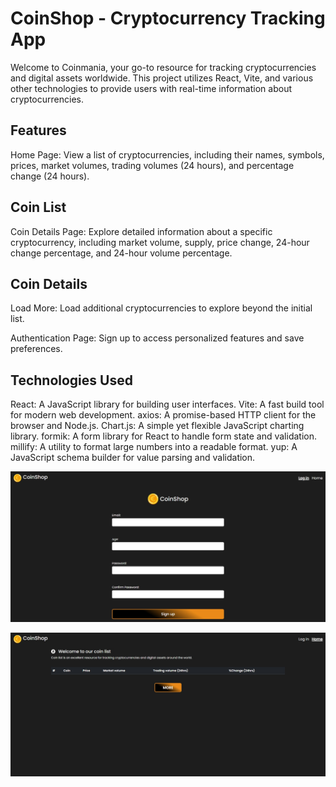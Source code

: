 # CoinShop - Cryptocurrency Tracking App
Welcome to Coinmania, your go-to resource for tracking cryptocurrencies and digital assets worldwide. This project utilizes React, Vite, and various other technologies to provide users with real-time information about cryptocurrencies.

## Features
Home Page: View a list of cryptocurrencies, including their names, symbols, prices, market volumes, trading volumes (24 hours), and percentage change (24 hours).

## Coin List

Coin Details Page: Explore detailed information about a specific cryptocurrency, including market volume, supply, price change, 24-hour change percentage, and 24-hour volume percentage.

## Coin Details

Load More: Load additional cryptocurrencies to explore beyond the initial list.

Authentication Page: Sign up to access personalized features and save preferences.

## Technologies Used
React: A JavaScript library for building user interfaces.
Vite: A fast build tool for modern web development.
axios: A promise-based HTTP client for the browser and Node.js.
Chart.js: A simple yet flexible JavaScript charting library.
formik: A form library for React to handle form state and validation.
millify: A utility to format large numbers into a readable format.
yup: A JavaScript schema builder for value parsing and validation.

![](./public/screen.jpg)

![](./public/screen2.jpg)
